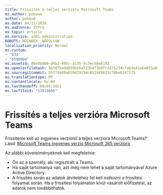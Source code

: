 ```yaml
---
title: Frissítés a teljes verzióra Microsoft Teams
ms.author: pebaum
author: pebaum
ms.date: 04/21/2020
ms.audience: ITPro
ms.topic: article
ms.service: o365-administration
ROBOTS: NOINDEX, NOFOLLOW
localization_priority: Normal
ms.custom:
- "933"
- "6500004"
ms.assetid: 86e9b860-d4b2-495c-a135-5c7ecb8e6192
ms.openlocfilehash: bb507bedd059b6baf23b471b0fc2d75234cfab4e41eba655a83a645c65669680
ms.sourcegitcommit: b5f7da89a650d2915dc652449623c78be6247175
ms.translationtype: MT
ms.contentlocale: hu-HU
ms.lasthandoff: 08/05/2021
ms.locfileid: "53919605"
---
```

# <a name="upgrade-to-the-full-version-of-microsoft-teams"></a>Frissítés a teljes verzióra Microsoft Teams

Frissítenie kell az ingyenes verzióról a teljes verzióra Microsoft Teams? Lásd: [Microsoft Teams ingyenes verzió Microsoft 365 verzióra](https://docs.microsoft.com/microsoftteams/upgrade-freemium)

Az alábbi követelményeknek kell megfelelnie:

- Ön az a személy, aki regisztrált a Teams.
- Ha saját tartománya van, azt még nem lehet a saját tartományával Azure Active Directory.
- A frissítés során az adatok átviteléhez fel kell iratkozni a frissítési folyamat során. Ha a frissítési folyamaton kívül vásárolt előfizetést, az adatok nem továbbíthatók.

